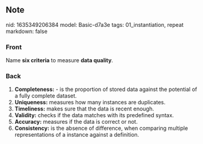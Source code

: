 ## Note
nid: 1635349206384
model: Basic-d7a3e
tags: 01_instantiation, repeat
markdown: false

### Front
Name <b>six criteria</b> to measure <b>data quality</b>.

### Back
<ol><li><b>Completeness:</b> - is the proportion of stored data against the potential of a fully complete dataset. </li><li><b>Uniqueness:</b> measures how many instances are duplicates.</li><li><b>Timeliness:</b> makes sure that the data is recent enough.</li><li><b>Validity:</b> checks if the data matches with its predefined syntax.</li><li><b>Accuracy:</b> measures if the data is correct or not.</li><li><b>Consistency:</b> is the absence of difference, when comparing multiple representations of a instance against a definition.</li></ol>
